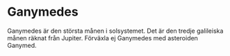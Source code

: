 # Ganymedes

Ganymedes är den största månen i solsystemet. Det är den tredje galileiska månen
räknat från Jupiter. Förväxla ej Ganymedes med asteroiden Ganymed.
